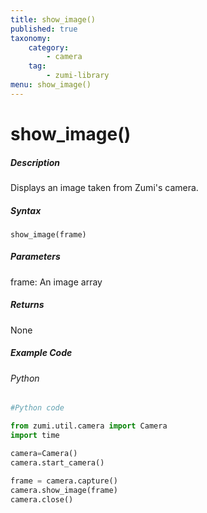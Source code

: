 ```yaml
---
title: show_image()
published: true
taxonomy:
    category:
        - camera
    tag:
        - zumi-library
menu: show_image()
---
```


# show_image()

##### Description
Displays an image taken from Zumi's camera.

##### Syntax
```show_image(frame)```<br />

##### Parameters
frame: An image array 

##### Returns
None

##### Example Code
###### Python
```python
#Python code

from zumi.util.camera import Camera
import time

camera=Camera()
camera.start_camera()

frame = camera.capture()
camera.show_image(frame)
camera.close()
```